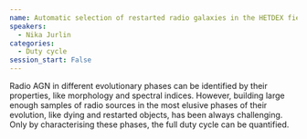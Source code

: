```yaml
---
name: Automatic selection of restarted radio galaxies in the HETDEX field
speakers:
  - Nika Jurlin
categories:
  - Duty cycle
session_start: False
---
```


Radio AGN in different evolutionary phases can be identified by their properties, like morphology and spectral indices. However, building large enough samples of radio sources in the most elusive phases of their evolution, like dying and restarted objects, has been always challenging. Only by characterising these phases, the full duty cycle can be quantified.